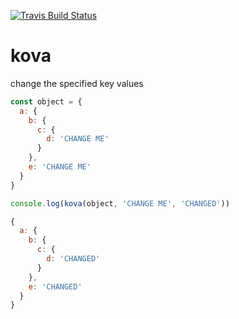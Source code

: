 [![Travis Build
Status](https://img.shields.io/travis/indatawetrust/kova.svg)](https://travis-ci.org/indatawetrust/kova)

# kova
change the specified key values

```js
const object = {
  a: {
    b: {
      c: {
        d: 'CHANGE ME'
      }
    },
    e: 'CHANGE ME'
  }
}

console.log(kova(object, 'CHANGE ME', 'CHANGED'))

{
  a: {
    b: {
      c: {
        d: 'CHANGED'
      }
    },
    e: 'CHANGED'
  }
}
```
